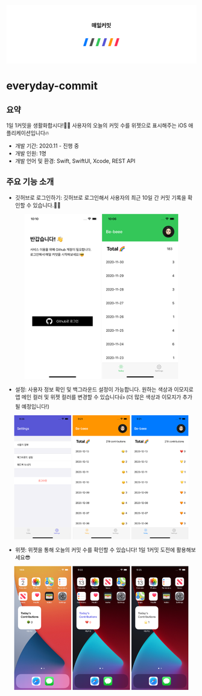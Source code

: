 ![main image](./screenshots/readme_main.png)
# everyday-commit

## 요약

1일 1커밋을 생활화합시다!👩‍💻 사용자의 오늘의 커밋 수를 위젯으로 표시해주는 iOS 애플리케이션입니다🔥

- 개발 기간: 2020.11 - 진행 중
- 개발 인원: 1명
- 개발 언어 및 환경: Swift, SwiftUI, Xcode, REST API


## 주요 기능 소개

- 깃허브로 로그인하기: 깃허브로 로그인해서 사용자의 최근 10일 간 커밋 기록을 확인할 수 있습니다.👩‍💻
<div style="text-align: center;">
	<img src="./screenshots/login.png" width="40%">
    <img src="./screenshots/main.png" width="40%">
</div>

- 설정: 사용자 정보 확인 및 백그라운드 설정이 가능합니다. 원하는 색상과 이모지로 앱 메인 컬러 및 위젯 컬러를 변경할 수 있습니다👍 (더 많은 색상과 이모지가 추가될 예정입니다!)
<div style="text-align: center;">
	<img src="./screenshots/settings.png" width="30%">
	<img src="./screenshots/color1.png" width="30%">
	<img src="./screenshots/color2.png" width="30%">
</div>

- 위젯: 위젯을 통해 오늘의 커밋 수를 확인할 수 있습니다! 1일 1커밋 도전에 활용해보세요😎
<div style="text-align: center;">
	<img src="./screenshots/widget.png" width="30%">
	<img src="./screenshots/widget1.png" width="30%">
	<img src="./screenshots/widget2.png" width="30%">
</div>
